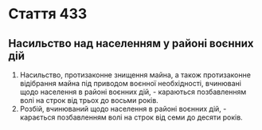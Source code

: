 Cтаття 433
====
Насильство над населенням у районі воєнних дій
----
1. Насильство, протизаконне знищення майна, а також протизаконне відібрання майна під приводом воєнної необхідності, вчинювані щодо населення в районі воєнних дій, -
караються позбавленням волі на строк від трьох до восьми років.
2. Розбій, вчинюваний щодо населення в районі воєнних дій, -
карається позбавленням волі на строк від семи до десяти років.
